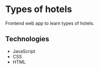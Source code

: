 # Types of hotels

Frontend web app to learn types of hotels.

## Technologies

- JavaScript
- CSS
- HTML
